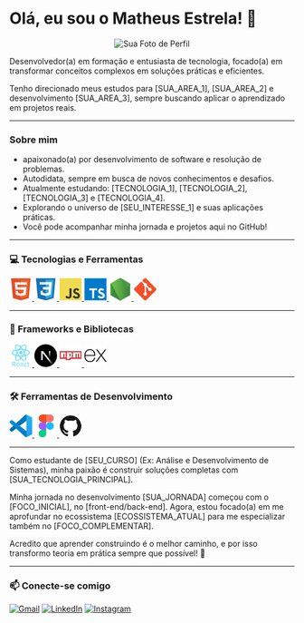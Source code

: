 # Olá, eu sou o Matheus Estrela! 👋

<p align="center">
  <img src="[URL_DA_SUA_IMAGEM_DE_PERFIL]" width="200" alt="Sua Foto de Perfil"/>
</p>

Desenvolvedor(a) em formação e entusiasta de tecnologia, focado(a) em transformar conceitos complexos em soluções práticas e eficientes.

Tenho direcionado meus estudos para [SUA_AREA_1], [SUA_AREA_2] e desenvolvimento [SUA_AREA_3], sempre buscando aplicar o aprendizado em projetos reais.

---

### Sobre mim

-  apaixonado(a) por desenvolvimento de software e resolução de problemas.
- Autodidata, sempre em busca de novos conhecimentos e desafios.
- Atualmente estudando: [TECNOLOGIA_1], [TECNOLOGIA_2], [TECNOLOGIA_3] e [TECNOLOGIA_4].
- Explorando o universo de [SEU_INTERESSE_1] e suas aplicações práticas.
- Você pode acompanhar minha jornada e projetos aqui no GitHub!

---

### 💻 Tecnologias e Ferramentas

<p align="left">
  <a href="https://developer.mozilla.org/en-US/docs/Web/HTML" target="_blank" rel="noreferrer">
    <img src="https://raw.githubusercontent.com/devicons/devicon/master/icons/html5/html5-original.svg" alt="HTML5" width="40" height="40"/>
  </a>
  <a href="https://developer.mozilla.org/en-US/docs/Web/CSS" target="_blank" rel="noreferrer">
    <img src="https://raw.githubusercontent.com/devicons/devicon/master/icons/css3/css3-original.svg" alt="CSS3" width="40" height="40"/>
  </a>
  <a href="https://developer.mozilla.org/en-US/docs/Web/JavaScript" target="_blank" rel="noreferrer">
    <img src="https://raw.githubusercontent.com/devicons/devicon/master/icons/javascript/javascript-original.svg" alt="JavaScript" width="40" height="40"/>
  </a>
  <a href="https://www.typescriptlang.org/" target="_blank" rel="noreferrer">
    <img src="https://raw.githubusercontent.com/devicons/devicon/master/icons/typescript/typescript-original.svg" alt="TypeScript" width="40" height="40"/>
  </a>
    <a href="https://nodejs.org/en" target="_blank" rel="noreferrer">
    <img src="https://raw.githubusercontent.com/devicons/devicon/master/icons/nodejs/nodejs-original.svg" alt="Node.js" width="40" height="40"/>
  </a>
  <a href="https://git-scm.com/" target="_blank" rel="noreferrer">
    <img src="https://raw.githubusercontent.com/devicons/devicon/master/icons/git/git-original.svg" alt="Git" width="40" height="40"/>
  </a>
</p>

---

### 🔧 Frameworks e Bibliotecas

<p align="left">
  <a href="https://reactjs.org/" target="_blank" rel="noreferrer">
    <img src="https://raw.githubusercontent.com/devicons/devicon/master/icons/react/react-original-wordmark.svg" alt="React" width="40" height="40"/>
  </a>
  <a href="https://nextjs.org/" target="_blank" rel="noreferrer">
    <img src="https://raw.githubusercontent.com/devicons/devicon/master/icons/nextjs/nextjs-original.svg" alt="Next.js" width="40" height="40"/>
  </a>
  <a href="https://www.npmjs.com/" target="_blank" rel="noreferrer">
    <img src="https://raw.githubusercontent.com/devicons/devicon/master/icons/npm/npm-original-wordmark.svg" alt="NPM" width="40" height="40"/>
  </a>
  <a href="https://expressjs.com/pt-br/" target="_blank" rel="noreferrer">
    <img src="https://raw.githubusercontent.com/devicons/devicon/master/icons/express/express-original.svg" alt="Express" width="40" height="40"/>
  </a>
</p>

---

### 🛠️ Ferramentas de Desenvolvimento

<p align="left">
  <a href="https://code.visualstudio.com/" target="_blank" rel="noreferrer">
    <img src="https://raw.githubusercontent.com/devicons/devicon/master/icons/vscode/vscode-original.svg" alt="VSCode" width="40" height="40"/>
  </a>
  <a href="https://www.figma.com/" target="_blank" rel="noreferrer">
    <img src="https://raw.githubusercontent.com/devicons/devicon/master/icons/figma/figma-original.svg" alt="Figma" width="40" height="40"/>
  </a>
    <a href="https://github.com/" target="_blank" rel="noreferrer">
    <img src="https://raw.githubusercontent.com/devicons/devicon/master/icons/github/github-original.svg" alt="GitHub" width="40" height="40"/>
  </a>
</p>

---

Como estudante de [SEU_CURSO] (Ex: Análise e Desenvolvimento de Sistemas), minha paixão é construir soluções completas com [SUA_TECNOLOGIA_PRINCIPAL].

Minha jornada no desenvolvimento [SUA_JORNADA] começou com o [FOCO_INICIAL], no [front-end/back-end]. Agora, estou focado(a) em me aprofundar no ecossistema [ECOSSISTEMA_ATUAL] para me especializar também no [FOCO_COMPLEMENTAR].

Acredito que aprender construindo é o melhor caminho, e por isso transformo teoria em prática sempre que possível! 🚀

---

### 📫 Conecte-se comigo

<p align="left">
<a href="mailto:[SEU_EMAIL]" target="_blank"><img src="https://img.shields.io/badge/Gmail-D14836?style=for-the-badge&logo=gmail&logoColor=white" alt="Gmail"></a>
<a href="https://www.linkedin.com/in/[SEU_USUARIO_LINKEDIN]" target="_blank"><img src="https://img.shields.io/badge/LinkedIn-0077B5?style=for-the-badge&logo=linkedin&logoColor=white" alt="LinkedIn"></a>
<a href="https://www.instagram.com/[SEU_USUARIO_INSTAGRAM]" target="_blank"><img src="https://img.shields.io/badge/Instagram-E4405F?style=for-the-badge&logo=instagram&logoColor=white" alt="Instagram"></a>
</p>
